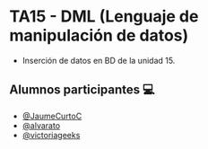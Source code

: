 
# TA15 - DML (Lenguaje de manipulación de datos)
* Inserción de datos en BD de la unidad 15.

## Alumnos participantes 💻
- [@JaumeCurtoC](https://github.com/JaumeCurtoC)
- [@alvarato](https://github.com/alvarato)
- [@victoriageeks](https://github.com/victoriageeks)
